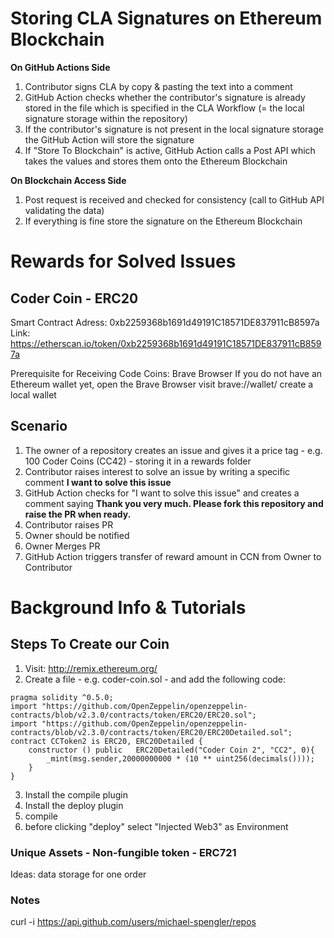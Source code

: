 # Storing CLA Signatures on Ethereum Blockchain 

**On GitHub Actions Side**
1. Contributor signs CLA by copy & pasting the text into a comment 
2. GitHub Action checks whether the contributor's signature is already stored in the file which is specified in the CLA Workflow (= the local signature storage within the repository)
3. If the contributor's signature is not present in the local signature storage the GitHub Action will store the signature
4. If "Store To Blockchain" is active, GitHub Action calls a Post API which takes the values and stores them onto the Ethereum Blockchain 

**On Blockchain Access Side**
1. Post request is received and checked for consistency (call to GitHub API validating the data)
2. If everything is fine store the signature on the Ethereum Blockchain



# Rewards for Solved Issues 
## Coder Coin - ERC20
Smart Contract Adress: 0xb2259368b1691d49191C18571DE837911cB8597a
Link: https://etherscan.io/token/0xb2259368b1691d49191C18571DE837911cB8597a


Prerequisite for Receiving Code Coins: Brave Browser
If you do not have an Ethereum wallet yet, open the Brave Browser visit brave://wallet/ create a local wallet

## Scenario
1. The owner of a repository creates an issue and gives it a price tag - e.g. 100 Coder Coins (CC42) - storing it in a rewards folder
2. Contributor raises interest to solve an issue by writing a specific comment **I want to solve this issue**
3. GitHub Action checks for "I want to solve this issue" and creates a comment saying **Thank you very much. Please fork this repository and raise the PR when ready.**
4. Contributor raises PR
5. Owner should be notified
6. Owner Merges PR 
7. GitHub Action triggers transfer of reward amount in CCN from Owner to Contributor



# Background Info & Tutorials

## Steps To Create our Coin

1. Visit: http://remix.ethereum.org/
2. Create a file - e.g. coder-coin.sol - and add the following code:

```
pragma solidity ^0.5.0;
import "https://github.com/OpenZeppelin/openzeppelin-contracts/blob/v2.3.0/contracts/token/ERC20/ERC20.sol";
import "https://github.com/OpenZeppelin/openzeppelin-contracts/blob/v2.3.0/contracts/token/ERC20/ERC20Detailed.sol";
contract CCToken2 is ERC20, ERC20Detailed {
    constructor () public   ERC20Detailed("Coder Coin 2", "CC2", 0){
        _mint(msg.sender,20000000000 * (10 ** uint256(decimals())));
    }
}
```

3. Install the compile plugin
4. Install the deploy plugin
5. compile
6. before clicking "deploy" select "Injected Web3" as Environment



### Unique Assets - Non-fungible token - ERC721

Ideas: data storage for one order



### Notes
curl -i https://api.github.com/users/michael-spengler/repos

